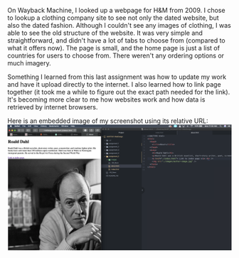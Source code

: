 On Wayback Machine, I looked up a webpage for H&M from 2009. I chose to lookup a clothing company site to see not only the dated website, but also the dated fashion. Although I couldn't see any images of clothing, I was able to see the old structure of the website. It was very simple and straightforward, and didn't have a lot of tabs to choose from (compared to what it offers now). The page is small, and the home page is just a list of countries for users to choose from. There weren't any ordering options or much imagery.

Something I learned from this last assignment was how to update my work and have it upload directly to the internet. I also learned how to link page together (it took me a while to figure out the exact path needed for the link). It's becoming more clear to me how websites work and how data is retrieved by internet browsers. 

Here is an embedded image of my screenshot using its relative URL:
![Image of screenshot](./images/screenshot.png)
